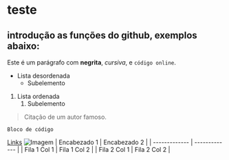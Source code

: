 # teste
## introdução as funções do github, exemplos abaixo:
Este é um parágrafo com **negrita**, *cursiva*, e `código online`.
- Lista desordenada
   - Subelemento
1. Lista ordenada
    1. Subelemento
> Citação de um autor famoso.
```
Bloco de código
```
[Links](https://www.lexaloffle.com/pico-8.php)
![Imagem](https://www.google.com/imgres?q=capivara&imgurl=https%3A%2F%2Fupload.wikimedia.org%2Fwikipedia%2Fcommons%2Fthumb%2F3%2F34%2FHydrochoeris_hydrochaeris_in_Brazil_in_Petr%25C3%25B3polis%252C_Rio_de_Janeiro%252C_Brazil_09.jpg%2F280px-Hydrochoeris_hydrochaeris_in_Brazil_in_Petr%25C3%25B3polis%252C_Rio_de_Janeiro%252C_Brazil_09.jpg&imgrefurl=https%3A%2F%2Fpt.wikipedia.org%2Fwiki%2FCapivara&docid=3EJ5J50tw2D6KM&tbnid=hmb1h4CrWnuoMM&vet=12ahUKEwirzOyXrc2LAxWurJUCHYk0M28QM3oECBUQAA..i&w=280&h=187&hcb=2&ved=2ahUKEwirzOyXrc2LAxWurJUCHYk0M28QM3oECBUQAA)
| Encabezado 1 | Encabezado 2 | 
| ------------- | ------------- | 
| Fila 1 Col 1  | Fila 1 Col 2  | 
| Fila 2 Col 1  | Fila 2 Col 2  |
